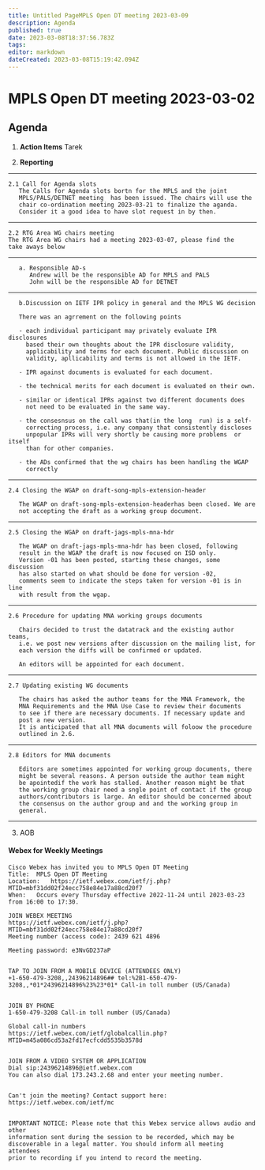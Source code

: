 ```yaml
---
title: Untitled PageMPLS Open DT meeting 2023-03-09
description: Agenda
published: true
date: 2023-03-08T18:37:56.783Z
tags: 
editor: markdown
dateCreated: 2023-03-08T15:19:42.094Z
---
```


# MPLS Open DT meeting 2023-03-02

## Agenda

1. **Action Items**
Tarek

2. **Reporting**

---
       
    2.1 Call for Agenda slots
       The Calls for Agenda slots bortn for the MPLS and the joint 
       MPLS/PALS/DETNET meeting  has been issued. The chairs will use the 
       chair co-ordination meeting 2023-03-21 to finalize the aganda. 
       Consider it a good idea to have slot request in by then.
   
--- 

    2.2 RTG Area WG chairs meeting
    The RTG Area WG chairs had a meeting 2023-03-07, please find the 
    take aways below

---
   
       a. Responsible AD-s
          Andrew will be the responsible AD for MPLS and PALS
          John will be the responsible AD for DETNET
---

       b.Discussion on IETF IPR policy in general and the MPLS WG decision 
             
       There was an agrrement on the following points
       
       - each individual participant may privately evaluate IPR disclosures
         based their own thoughts about the IPR disclosure validity, 
         applicability and terms for each document. Public discussion on  
         validity, apllicability and terms is not allowed in the IETF.

       - IPR against documents is evaluated for each document.

       - the technical merits for each document is evaluated on their own.

       - similar or identical IPRs against two different documents does
         not need to be evaluated in the same way.

       - the consesnsus on the call was that(in the long  run) is a self-
         correcting process, i.e. any company that consistently discloses  
         unpopular IPRs will very shortly be causing more problems  or itself 
         than for other companies.

       - the ADs confirmed that the wg chairs has been handling the WGAP
         correctly
---
       
    2.4 Closing the WGAP on draft-song-mpls-extension-header
   
       The WGAP on draft-song-mpls-extension-headerhas been closed. We are 
       not accepting the draft as a working group document.
---
       
    2.5 Closing the WGAP on draft-jags-mpls-mna-hdr
   
       The WGAP on draft-jags-mpls-mna-hdr has been closed, following
       result in the WGAP the draft is now focused on ISD only.
       Version -01 has been posted, starting these changes, some discussion
       has also started on what should be done for version -02, 
       comments seem to indicate the steps taken for version -01 is in line
       with result from the wgap.
---

    2.6 Procedure for updating MNA working groups documents
   
       Chairs decided to trust the datatrack and the existing author teams,
       i.e. we post new versions after discussion on the mailing list, for
       each version the diffs will be confirmed or updated.
       
       An editors will be appointed for each document.
---       
       
    2.7 Updating existing WG documents
   
       The chairs has asked the author teams for the MNA Framework, the
       MNA Requirements and the MNA Use Case to review their documents
       to see if there are necessary documents. If necessary update and
       post a new version.
       It is anticipated that all MNA documents will foloow the procedure 
       outlined in 2.6.
       
---
       
    2.8 Editors for MNA documents
   
       Editors are sometimes appointed for working group documents, there
       might be several reasons. A person outside the author team might 
       be apointedif the work has stalled. Another reason might be that 
       the working group chair need a sngle point of contact if the group
       authors/contributors is large. An editor should be concerned about
       the consensus on the author group and and the working group in 
       general.

---

3. AOB


#### Webex for Weekly Meetings

```
Cisco Webex has invited you to MPLS Open DT Meeting
Title: 	MPLS Open DT Meeting
Location: 	https://ietf.webex.com/ietf/j.php?MTID=mbf31dd02f24ecc758e84e17a88cd20f7
When: 	Occurs every Thursday effective 2022-11-24 until 2023-03-23 from 16:00 to 17:30.

JOIN WEBEX MEETING
https://ietf.webex.com/ietf/j.php?MTID=mbf31dd02f24ecc758e84e17a88cd20f7
Meeting number (access code): 2439 621 4896

Meeting password: e3NvGD237aP


TAP TO JOIN FROM A MOBILE DEVICE (ATTENDEES ONLY)
+1-650-479-3208,,24396214896## tel:%2B1-650-479-3208,,*01*24396214896%23%23*01* Call-in toll number (US/Canada)


JOIN BY PHONE
1-650-479-3208 Call-in toll number (US/Canada)

Global call-in numbers
https://ietf.webex.com/ietf/globalcallin.php?MTID=m45a086cd53a2fd17ecfcdd5535b3578d


JOIN FROM A VIDEO SYSTEM OR APPLICATION
Dial sip:24396214896@ietf.webex.com
You can also dial 173.243.2.68 and enter your meeting number.


Can't join the meeting? Contact support here:
https://ietf.webex.com/ietf/mc


IMPORTANT NOTICE: Please note that this Webex service allows audio and other
information sent during the session to be recorded, which may be 
discoverable in a legal matter. You should inform all meeting attendees 
prior to recording if you intend to record the meeting.

```

